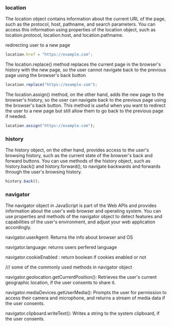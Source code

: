 

### location
The location object contains information about the current URL of the page, such as the protocol, host, pathname, and search parameters. You can access this information using properties of the location object, such as location.protocol, location.host, and location.pathname.

redirecting user to a new page
```js
location.href = "https://example.com";
```
The location.replace() method replaces the current page in the browser's history with the new page, so the user cannot navigate back to the previous page using the browser's back button

```js
location.replace("https://example.com");
```

The location.assign() method, on the other hand, adds the new page to the browser's history, so the user can navigate back to the previous page using the browser's back button. This method is useful when you want to redirect the user to a new page but still allow them to go back to the previous page if needed.

```js
location.assign("https://example.com");

```

### history

The history object, on the other hand, provides access to the user's browsing history, such as the current state of the browser's back and forward buttons. You can use methods of the history object, such as history.back() and history.forward(), to navigate backwards and forwards through the user's browsing history.

```js
history.back();

```

### navigator

The navigator object in JavaScript is part of the Web APIs and provides information about the user's web browser and operating system. You can use properties and methods of the navigator object to detect features and capabilities of the user's environment, and adjust your web application accordingly.

navigator.userAgent: Returns the info about browser and OS

navigator.language: returns users perfered language

navigator.cookieEnabled : return boolean if cookies enabled or not

/// some of the commonly used methods in navigator object

navigator.geolocation.getCurrentPosition(): Retrieves the user's current geographic location, if the user consents to share it.

navigator.mediaDevices.getUserMedia(): Prompts the user for permission to access their camera and microphone, and returns a stream of media data if the user consents.


navigator.clipboard.writeText(): Writes a string to the system clipboard, if the user consents.
